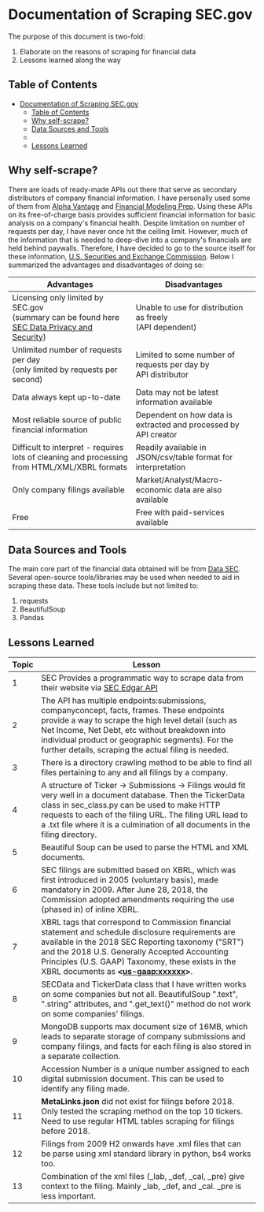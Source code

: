 # Documentation of Scraping SEC.gov
The purpose of this document is two-fold:
1. Elaborate on the reasons of scraping for financial data
3. Lessons learned along the way

## Table of Contents

- [Documentation of Scraping SEC.gov](#documentation-of-scraping-secgov)
  - [Table of Contents](#table-of-contents)
  - [Why self-scrape?](#why-self-scrape)
  - [Data Sources and Tools](#data-sources-and-tools)
  - [](#)
  - [Lessons Learned](#lessons-learned)


## Why self-scrape?

There are loads of ready-made APIs out there that serve as secondary distributors of company financial information. I have personally used some of them from [Alpha Vantage](https://www.alphavantage.co/documentation/) and [Financial Modeling Prep](https://site.financialmodelingprep.com/). Using these APIs on its free-of-charge basis provides sufficient financial information for basic analysis on a company's financial health. Despite limitation on number of requests per day, I have never once hit the ceiling limit. However, much of the information that is needed to deep-dive into a company's financials are held behind paywalls. Therefore, I have decided to go to the source itself for these information, [U.S. Securities and Exchange Commission](www.sec.gov). Below I summarized the advantages and disadvantages of doing so:

| Advantages                                                                                                                           | Disadvantages                                                     |
| ------------------------------------------------------------------------------------------------------------------------------------ | ----------------------------------------------------------------- |
| Licensing only limited by SEC.gov <br>(summary can be found here [SEC Data Privacy and Security](https://www.sec.gov/privacy#intro)) | Unable to use for distribution as freely <br>(API dependent)      |
| Unlimited number of requests per day <br>(only limited by requests per second)                                                       | Limited to some number of requests per day by <br>API distributor |
| Data always kept up-to-date                                                                                                          | Data may not be latest information available                      |
| Most reliable source of public financial information                                                                                 | Dependent on how data is extracted and processed by API creator   |
| Difficult to interpret - requires lots of cleaning and processing from HTML/XML/XBRL formats                                         | Readily available in JSON/csv/table format for interpretation     |
| Only company filings available                                                                                                       | Market/Analyst/Macro-economic data are also available             |
| Free                                                                                                                                 | Free with paid-services available                                 |


## Data Sources and Tools

The main core part of the financial data obtained will be from [Data SEC](www.sec.gov). Several open-source tools/libraries may be used when needed to aid in scraping these data. These tools include but not limited to:

1. requests
2. BeautifulSoup
3. Pandas

## 

## Lessons Learned
| Topic | Lesson                                                                                                                                                                                                                                                                                                        |
| ----- | ------------------------------------------------------------------------------------------------------------------------------------------------------------------------------------------------------------------------------------------------------------------------------------------------------------- |
| 1     | SEC Provides a programmatic way to scrape data from their website via [SEC Edgar API](https://www.sec.gov/edgar/sec-api-documentation)                                                                                                                                                                        |
| 2     | The API has multiple endpoints:submissions, companyconcept, facts, frames. These endpoints provide a way to scrape the high level detail (such as Net Income, Net Debt, etc without breakdown into individual product or geographic segments). For the further details, scraping the actual filing is needed. |
| 3     | There is a directory crawling method to be able to find all files pertaining to any and all filings by a company.                                                                                                                                                                                             |
| 4     | A structure of Ticker -> Submissions -> Filings would fit very well in a document database. Then the TickerData class in sec_class.py can be used to make HTTP requests to each of the filing URL. The filing URL lead to a .txt file where it is a culmination of all documents in the filing directory.     |
| 5     | Beautiful Soup can be used to parse the HTML and XML documents.                                                                                                                                                                                                                                               |
| 6     | SEC filings are submitted based on XBRL, which was first introduced in 2005 (voluntary basis), made mandatory in 2009. After June 28, 2018, the Commission adopted amendments requiring the use (phased in) of inline XBRL.                                                                                   |
| 7     | XBRL tags that correspond to Commission financial statement and schedule disclosure requirements are available in the 2018 SEC Reporting taxonomy ("SRT") and the 2018 U.S. Generally Accepted Accounting Principles (U.S. GAAP) Taxonomy, these exists in the XBRL documents as **<<us-gaap:xxxxxx>>**.      |
| 8     | SECData and TickerData class that I have written works on some companies but not all. BeautifulSoup ".text", ".string" attributes, and ".get_text()" method do not work on some companies' filings.                                                                                                           |
| 9     | MongoDB supports max document size of 16MB, which leads to separate storage of company submissions and company filings, and facts for each filing is also stored in a separate collection.                                                                                                                    |
| 10    | Accession Number is a unique number assigned to each digital submission document. This can be used to identify any filing made.                                                                                                                                                                               |
| 11    | **MetaLinks.json** did not exist for filings before 2018. Only tested the scraping method on the top 10 tickers. Need to use regular HTML tables scraping for filings before 2018.                                                                                                                            |
| 12    | Filings from 2009 H2 onwards have .xml files that can be parse using xml standard library in python, bs4 works too.                                                                                                                                                                                           |
| 13    | Combination of the xml files (_lab, _def, _cal, _pre) give context to the filing.                                    Mainly _lab, _def, and _cal. _pre is less important.                                                                                                                                     |